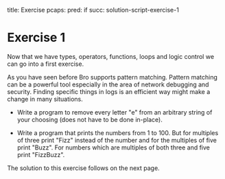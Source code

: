 title: Exercise
pcaps:
pred: if
succ: solution-script-exercise-1

Exercise 1
==========================

Now that we have types, operators, functions, loops and logic control we can 
go into a first exercise.

As you have seen before Bro supports pattern matching. 
Pattern matching can be a powerful tool especially in the area of network debugging and security.
Finding specific things in logs is an efficient way might make a change in many situations.

*  Write a program to remove every letter "e" from an arbitrary string
   of your choosing (does not have to be done in-place).

*  Write a program that prints the numbers from 1 to 100. But for
   multiples of three print "Fizz" instead of the number and for the
   multiples of five print "Buzz". For numbers which are multiples of
   both three and five print "FizzBuzz".

The solution to this exercise follows on the next page.
